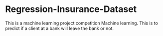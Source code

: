 # Regression-Insurance-Dataset
This is a machine learning project competition Machine learning.  This is to predict if a client at a bank will leave the bank or not. 
